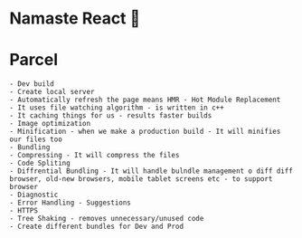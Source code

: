 # Namaste React 🚀

# Parcel
    - Dev build
    - Create local server
    - Automatically refresh the page means HMR - Hot Module Replacement
    - It uses file watching algorithm - is written in c++
    - It caching things for us - results faster builds
    - Image optimization
    - Minification - when we make a production build - It will minifies our files too
    - Bundling
    - Compressing - It will compress the files
    - Code Spliting
    - Diffrential Bundling - It will handle bulndle management o diff diff browser, old-new browsers, mobile tablet screens etc - to support browser
    - Diagnostic
    - Error Handling - Suggestions
    - HTTPS
    - Tree Shaking - removes unnecessary/unused code
    - Create different bundles for Dev and Prod
    
